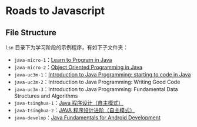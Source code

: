 # Roads to Javascript

## File Structure

`lsn` 目录下为学习阶段的示例程序，有如下子文件夹：

* `java-micro-1`：[Learn to Program in Java](https://courses.edx.org/courses/course-v1:Microsoft+DEV276x+3T2018/course/)
* `java-micro-2`：[Object Oriented Programming in Java](https://courses.edx.org/courses/course-v1:Microsoft+DEV277x+3T2018/course/)
* `java-uc3m-1`：[Introduction to Java Programming: starting to code in Java](https://courses.edx.org/courses/course-v1:UC3Mx+IT.1.1x+3T_2018/course/)
* `java-uc3m-2`：Introduction to Java Programming: Writing Good Code
* `java-uc3m-3`：Introduction to Java Programming: Fundamental Data Structures and Algorithms
* `java-tsinghua-1`：[Java 程序设计（自主模式）](http://www.xuetangx.com/courses/course-v1:TsinghuaX+00740123_X+sp/info)
* `java-tsinghua-2`：[JAVA 程序设计进阶（自主模式）](http://www.xuetangx.com/courses/course-v1:TsinghuaX+30240332+sp/info)
* `java-develop`：[Java Fundamentals for Android Development](https://courses.edx.org/courses/course-v1:GalileoX+CAAD001X+3T2018/course/)
